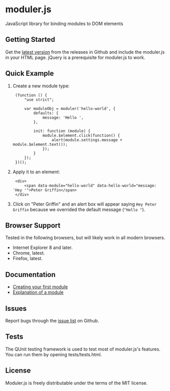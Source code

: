 moduler.js
==========

JavaScript library for binding modules to DOM elements

## Getting Started

Get the [latest version](https://github.com/simplyio/moduler.js/releases) from the releases in Github and include the moduler.js in your HTML page. jQuery is a prerequisite for moduler.js to work.

## Quick Example

1. Create a new module type:

        (function () {
            "use strict";
    
            var moduleObj = moduler('hello-world', {
                defaults: {
                    message: 'Hello ',
                },
                
                init: function (module) {
                	module.$element.click(function() {
                		alert(module.settings.message + module.$element.text());
                	});
                }
            });
        })();

2. Apply it to an element:

        <div>
            <span data-module="hello-world" data-hello-world="message: 'Hey '">Peter Griffin</span>
        </div>

3. Click on "Peter Griffin" and an alert box will appear saying ``Hey Peter Griffin`` because we overrided the default message (``"Hello "``).

## Browser Support

Tested in the following browsers, but will likely work in all modern browsers.

- Internet Explorer 8 and later.
- Chrome, latest.
- Firefox, latest.

## Documentation

- [Creating your first module](https://github.com/simplyio/moduler.js/wiki/Creating-your-first-module)
- [Explanation of a module](https://github.com/simplyio/moduler.js/wiki/Example-module-explained)

## Issues

Report bugs through the [issue list](https://github.com/simplyio/moduler.js/issues) on Github.

## Tests

The QUnit testing framework is used to test most of moduler.js's features. You can run them by opening tests/tests.html. 

## License

Moduler.js is freely distributable under the terms of the MIT license.
